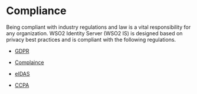 # Compliance

Being compliant with industry regulations and law is a vital responsibility for any organization. WSO2 Identity Server 
(WSO2 IS) is designed based on privacy best practices and is compliant with the following regulations.

-   [GDPR]({{base_path}}/references/concepts/compliance/gdpr) 

-   [Complaince]({{base_path}}/references/concepts/compliance/accessibility-compliance-wso2-is)

-   [eIDAS]({{base_path}}/references/concepts/compliance/eidas)

-   [CCPA]({{base_path}}/references/concepts/compliance/ccpa)
